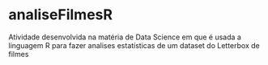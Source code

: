 # analiseFilmesR
Atividade desenvolvida na matéria de Data Science em que é usada a linguagem R para fazer analises estatísticas de um dataset do Letterbox de filmes
